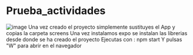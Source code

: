 # Prueba_actividades

![image](https://user-images.githubusercontent.com/64792002/156030757-38ccdc02-3e8f-4f85-b41f-8d8f321315a3.png)
Una vez creado el proyecto simplemente sustituyes el App y copias la carpeta screens
Una vez instalamos expo se instalan las librerias desde donde se ha creado el proyecto 
Ejecutas con : npm start
Y pulsas "W" para abrir en el navegador

